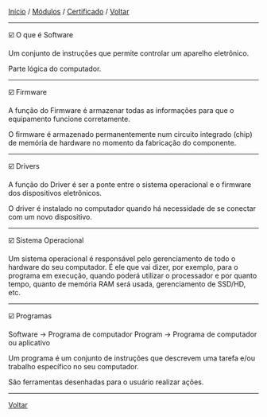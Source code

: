[Início](https://github.com/Thalyalm/rocketseat-trilha-conectar) /
[Módulos](https://github.com/Thalyalm/rocketseat-trilha-conectar/tree/main/modulos) /
[Certificado](https://github.com/Thalyalm/rocketseat-trilha-conectar/tree/main/certificado/certificado-trilha-conectar.pdf) /
[Voltar](https://github.com/Thalyalm/rocketseat-trilha-conectar/tree/main/modulos/computador-software-e-hardware)

---

:ballot_box_with_check: O que é Software

Um conjunto de instruções que permite controlar um aparelho eletrônico.

Parte lógica do computador.

---

:ballot_box_with_check: Firmware

A função do Firmware é armazenar todas as informações para que o equipamento funcione corretamente.

O firmware é armazenado permanentemente num circuito integrado (chip) de memória de hardware no momento da fabricação do componente.

---

:ballot_box_with_check: Drivers

A função do Driver é ser a ponte entre o sistema operacional e o firmware dos dispositivos eletrônicos.

O driver é instalado no computador quando há necessidade de se conectar com um novo dispositivo.

---

:ballot_box_with_check: Sistema Operacional

Um sistema operacional é responsável pelo gerenciamento de todo o hardware do seu computador. É ele que vai dizer, por exemplo, para o programa em execução, quando poderá utilizar o processador e por quanto tempo, quanto de memória RAM será usada, gerenciamento de SSD/HD, etc.
    
---

:ballot_box_with_check: Programas

Software -> Programa de computador
Program -> Programa de computador ou aplicativo

Um programa é um conjunto de instruções que descrevem uma tarefa e/ou trabalho específico no seu computador.

São ferramentas desenhadas para o usuário realizar ações.

---

[Voltar](https://github.com/Thalyalm/rocketseat-trilha-conectar/tree/main/aulas/computador-software-e-hardware)